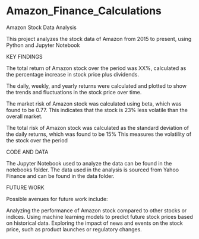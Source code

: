 # Amazon_Finance_Calculations

Amazon Stock Data Analysis

This project analyzes the stock data of Amazon from 2015 to present, using Python and Jupyter Notebook

KEY FINDINGS

The total return of Amazon stock over the period was XX%, calculated as the percentage increase in stock price plus dividends.

The daily, weekly, and yearly returns were calculated and plotted to show the trends and fluctuations in the stock price over time.

The market risk of Amazon stock was calculated using beta, which was found to be 0.77. This indicates that the stock is 23% less volatile than the overall market.

The total risk of Amazon stock was calculated as the standard deviation of the daily returns, which was found to be 15% This measures the volatility of the stock over the period

CODE AND DATA

The Jupyter Notebook used to analyze the data can be found in the notebooks folder. The data used in the analysis is sourced from Yahoo Finance and can be found in the data folder.


FUTURE WORK

Possible avenues for future work include:

Analyzing the performance of Amazon stock compared to other stocks or indices.
Using machine learning models to predict future stock prices based on historical data.
Exploring the impact of news and events on the stock price, such as product launches or regulatory changes.
